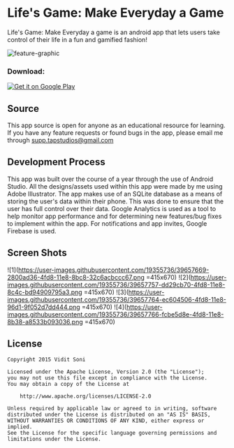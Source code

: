 Life's Game: Make Everyday a Game
=================================

Life's Game: Make Everyday a game is an android app that lets users take control of their life in a fun and gamified fashion!

![feature-graphic](https://user-images.githubusercontent.com/19355736/39657627-c61f057c-4fd7-11e8-83b5-a370e384cecf.png)

### Download:
<a href="https://play.google.com/store/apps/details?id=lifesgame.tapstudios.ca.lifesgame">
  <img alt="Get it on Google Play"
       src="https://developer.android.com/images/brand/en_generic_rgb_wo_45.png" />
</a>

## Source

This app source is open for anyone as an educational resource for learning. If you have any feature requests or found bugs in the app, please email me through supp.tapstudios@gmail.com

## Development Process

This app was built over the course of a year through the use of Android Studio. All the designs/assets used within this app were made by me using Adobe Illustrator.
The app makes use of an SQLite database as a means of storing the user's data within their phone. This was done to ensure that the user has
full control over their data. Google Analytics is used as a tool to help monitor app performance and for determining new features/bug fixes to implement within the app.
For notifications and app invites, Google Firebase is used.

## Screen Shots
![1](https://user-images.githubusercontent.com/19355736/39657669-2800ad36-4fd8-11e8-8bc8-32c6acbccc67.png =415x670)
![2](https://user-images.githubusercontent.com/19355736/39657757-dd29cb70-4fd8-11e8-8c4c-bd94909795a3.png =415x670)
![3](https://user-images.githubusercontent.com/19355736/39657764-ec604506-4fd8-11e8-96d1-9f052d7dd444.png =415x670)
![4](https://user-images.githubusercontent.com/19355736/39657766-fcbe5d8e-4fd8-11e8-8b38-a8533b093036.png =415x670)

## License

    Copyright 2015 Vidit Soni
    
    Licensed under the Apache License, Version 2.0 (the "License");
    you may not use this file except in compliance with the License.
    You may obtain a copy of the License at
    
        http://www.apache.org/licenses/LICENSE-2.0
    
    Unless required by applicable law or agreed to in writing, software
    distributed under the License is distributed on an "AS IS" BASIS,
    WITHOUT WARRANTIES OR CONDITIONS OF ANY KIND, either express or implied.
    See the License for the specific language governing permissions and
    limitations under the License.